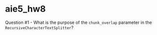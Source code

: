 # aie5_hw8

Question #1 - What is the purpose of the `chunk_overlap` parameter in the `RecursiveCharacterTextSplitter`?

